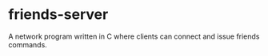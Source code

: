 # friends-server
A network program written in C where clients can connect and issue friends commands.
